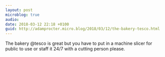 ```yaml
---
layout: post
microblog: true
audio: 
date: 2018-03-12 22:18 +0100
guid: http://adamprocter.micro.blog/2018/03/12/the-bakery-tesco.html
---
```

The bakery @tesco is great but you have to put in a machine slicer for public to use or staff it 24/7 with a cutting person please. 
